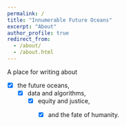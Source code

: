 ```yaml
---
permalink: /
title: "Innumerable Future Oceans"
excerpt: "About"
author_profile: true
redirect_from: 
  - /about/
  - /about.html
---
```


A place for writing about 
- [x] the future oceans, 
  - [x] data and algorithms, 
    - [x] equity and justice, 
      - [x] and the fate of humanity. 

